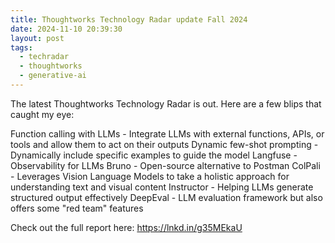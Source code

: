 ```yaml
---
title: Thoughtworks Technology Radar update Fall 2024
date: 2024-11-10 20:39:30
layout: post
tags:
  - techradar
  - thoughtworks
  - generative-ai
---
```


The latest Thoughtworks Technology Radar is out. Here are a few blips that caught my eye:

Function calling with LLMs - Integrate LLMs with external functions, APIs, or tools and allow them to act on their outputs
Dynamic few-shot prompting - Dynamically include specific examples to guide the model
Langfuse - Observability for LLMs
Bruno - Open-source alternative to Postman
ColPali - Leverages Vision Language Models to take a holistic approach for understanding text and visual content
Instructor - Helping LLMs generate structured output effectively
DeepEval - LLM evaluation framework but also offers some "red team" features

Check out the full report here: https://lnkd.in/g35MEkaU

